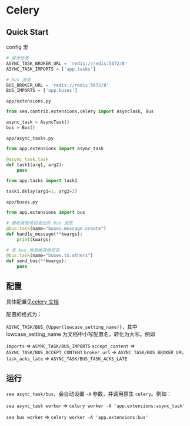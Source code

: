 # Celery

## Quick Start

config 里

```python
# 异步任务
ASYNC_TASK_BROKER_URL = 'redis://redis:5672/8'
ASYNC_TASK_IMPORTS = ['app.tasks']

# bus 消息
BUS_BROKER_URL = 'redis://redis:5672/8'
BUS_IMPORTS = ['app.buses']
```

`app/extensions.py`

```python
from sea.contrib.extensions.celery import AsyncTask, Bus

async_task = AsyncTask()
bus = Bus()
```

`app/async_tasks.py`

```python
from app.extensions import async_task

@async_task.task
def task1(arg1, arg2):
    pass
```

```python
from app.tasks import task1

task1.delay(arg1=1, arg2=2)
```

`app/buses.py`

```python
from app.extensions import bus

# 接收其他项目发出的 bus 消息
@bus.task(name="buses.message.create")
def handle_message(**kwargs):
    print(kwargs)

# 发 bus 消息给其他项目
@bus.task(name="buses.to.others")
def send_bus(**kwargs):
    pass
```

## 配置

具体配置见[celery 文档](http://docs.celeryproject.org/en/v4.1.0/userguide/configuration.html)

配置的格式为：

`ASYNC_TASK/BUS_{Upper(lowcase_setting_name)}`，其中 lowcase_setting_name 为文档中小写配置名，转化为大写。例如

`imports` => `ASYNC_TASK/BUS_IMPORTS`
`accept_content` => `ASYNC_TASK/BUS_ACCEPT_CONTENT`
`broker_url` => `ASYNC_TASK/BUS_BROKER_URL`
`task_acks_late` => `ASYNC_TASK/BUS_TASK_ACKS_LATE`

## 运行

`sea async_task/bus`，会自动设置 `-A` 参数，并调用原生 `celery`。例如：

`sea async_task worker` => `celery worker -A 'app.extensions:async_task'`

`sea bus worker` => `celery worker -A 'app.extensions:bus'`
